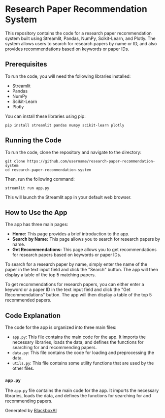  # Research Paper Recommendation System

This repository contains the code for a research paper recommendation system built using Streamlit, Pandas, NumPy, Scikit-Learn, and Plotly. The system allows users to search for research papers by name or ID, and also provides recommendations based on keywords or paper IDs.

## Prerequisites

To run the code, you will need the following libraries installed:

* Streamlit
* Pandas
* NumPy
* Scikit-Learn
* Plotly

You can install these libraries using pip:

```
pip install streamlit pandas numpy scikit-learn plotly
```

## Running the Code

To run the code, clone the repository and navigate to the directory:

```
git clone https://github.com/username/research-paper-recommendation-system
cd research-paper-recommendation-system
```

Then, run the following command:

```
streamlit run app.py
```

This will launch the Streamlit app in your default web browser.

## How to Use the App

The app has three main pages:

* **Home:** This page provides a brief introduction to the app.
* **Search by Name:** This page allows you to search for research papers by name.
* **Get Recommendations:** This page allows you to get recommendations for research papers based on keywords or paper IDs.

To search for a research paper by name, simply enter the name of the paper in the text input field and click the "Search" button. The app will then display a table of the top 5 matching papers.

To get recommendations for research papers, you can either enter a keyword or a paper ID in the text input field and click the "Get Recommendations" button. The app will then display a table of the top 5 recommended papers.

## Code Explanation

The code for the app is organized into three main files:

* `app.py`: This file contains the main code for the app. It imports the necessary libraries, loads the data, and defines the functions for searching for and recommending papers.
* `data.py`: This file contains the code for loading and preprocessing the data.
* `utils.py`: This file contains some utility functions that are used by the other files.

### `app.py`

The `app.py` file contains the main code for the app. It imports the necessary libraries, loads the data, and defines the functions for searching for and recommending papers.



Generated by [BlackboxAI](https://www.blackbox.ai)